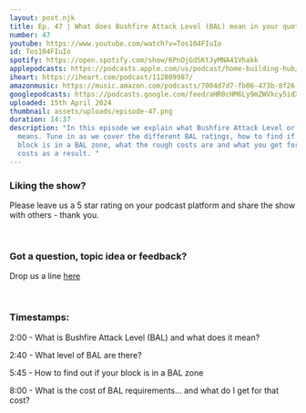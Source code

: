 ```yaml
---
layout: post.njk
title: Ep. 47 | What does Bushfire Attack Level (BAL) mean in your quote?
number: 47
youtube: https://www.youtube.com/watch?v=Tos104FIuIo
id: Tos104FIuIo
spotify: https://open.spotify.com/show/6PnOjGdSKtJyMNA41Vhakk
applepodcasts: https://podcasts.apple.com/us/podcast/home-building-hub/id1681936589
iheart: https://iheart.com/podcast/112809987/
amazonmusic: https://music.amazon.com/podcasts/7004d7d7-fb06-473b-8f26-8ce9992cac11
googlepodcasts: https://podcasts.google.com/feed/aHR0cHM6Ly9mZWVkcy5idXp6c3Byb3V0LmNvbS8yMTM5MTU1LnJzcw==
uploaded: 15th April 2024
thumbnail: assets/uploads/episode-47.png
duration: 14:37
description: "In this episode we explain what Bushfire Attack Level or “BAL”
  means. Tune in as we cover the different BAL ratings, how to find if your
  block is in a BAL zone, what the rough costs are and what you get for those
  costs as a result. "
---
```

### Liking the show?

Please leave us a 5 star rating on your podcast platform and share the show with others - thank you.

<br>

### Got a question, topic idea or feedback?

Drop us a line <a href="/contact" id="contact-us" target="_blank">here</a>

<br>

### Timestamps:

2:00 - What is Bushfire Attack Level (BAL) and what does it mean? 

2:40 - What level of BAL are there? 

5:45 - How to find out if your block is in a BAL zone

8:00 - What is the cost of BAL requirements… and what do I get for that cost?